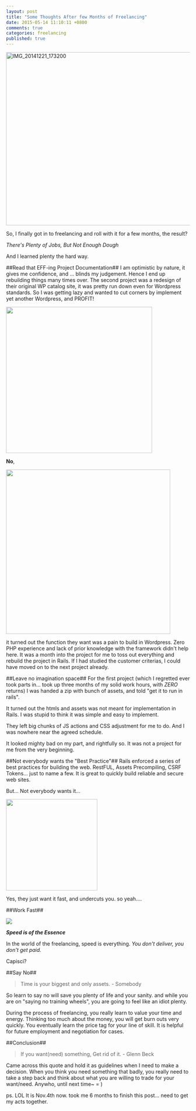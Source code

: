 ```yaml
---
layout: post
title: "Some Thoughts After few Months of Freelancing"
date: 2015-05-14 11:10:11 +0800
comments: true
categories: freelancing
published: true
---
```


<img src="http://i2.kym-cdn.com/photos/images/original/000/234/765/b7e.jpg" width="640" height="474" alt="IMG_20141221_173200">

So, I finally got in to freelancing and roll with it for a few months, the result?

*There's Plenty of Jobs, But Not Enough Dough*

And I learned plenty the hard way.

##Read that EFF-ing Project Documentation##
I am optimistic by nature, it gives me confidence, and ... blinds my judgement. Hence I end up rebuilding things many times over.
The second project was a redesign of their original WP catalog site, it was pretty run down even for Wordpress standards. So I was
getting lazy and wanted to cut corners by implement yet another Wordpress, and PROFIT!

<img src="http://cdn.meme.am/instances/60187740.jpg" width="400">

**No**,

<img src="https://teacherorwildlifetrainer.files.wordpress.com/2015/08/double_facepalm.png" width="450">

it turned out the function they want was a pain to build in Wordpress. Zero PHP experience and lack of prior knowledge with the
framework didn't help here. It was a month into the project for me to toss out everything and rebuild the project in Rails. If I had
studied the customer criterias, I could have moved on to the next project already.

##Leave no imagination space##
For the first project (which I regretted ever took parts in... took up three months of my solid work hours, with *ZERO* returns) I was
handed a zip with bunch of assets, and told "get it to run in rails".

It turned out the htmls and assets was not meant for implementation in
Rails. I was stupid to think it was simple and easy to implement.

They left big chunks of JS actions and CSS adjustment for me to do.
And I was nowhere near the agreed schedule.

It looked mighty bad on my part, and rightfully so. It was not a project
for me from the very beginning.

##Not everybody wants the "Best Practice"##
Rails enforced a series of best practices for building the web.
RestFUL, Assets Precompiling, CSRF Tokens... just to name a few. It is
great to quickly build reliable and secure web sites.

But... Not everybody wants it...

<img src="http://www.thephilippinepride.com/wp-content/uploads/2014/11/dumb-facebook-users.jpg" width="250">

Yes, they just want it fast, and undercuts you. so yeah....

##Work Fast##

<img src="http://img1.wikia.nocookie.net/__cb20131222135044/ben10fanfiction/images/5/5f/Kid_Flash_Running.gif">

***Speed is of the Essence***

In the world of the freelancing, speed is everything.
*You don't deliver, you don't get paid.*

Capisci?

##Say No##

> Time is your biggest and only assets. - Somebody

So learn to say no will save you plenty of life and your sanity. and while you are
on "saying no training wheels", you are going to feel like an idiot plenty.

During the process of freelancing, you really learn to value your time and energy.
Thinking too much about the money, you will get burn outs very quickly. You eventually
learn the price tag for your line of skill. It is helpful for future employment and
negotiation for cases.

##Conclusion##

> If you want(need) something, Get rid of it. - Glenn Beck

Came across this quote and hold it as guidelines when I need to make a decision.
When you think you need something that badly, you really need to take a step back
and think about what you are willing to trade for your want/need. Anywho, until next
time~ = )

ps. LOL It is Nov.4th now.
took me 6 months to finish this post... need to get my acts together.
